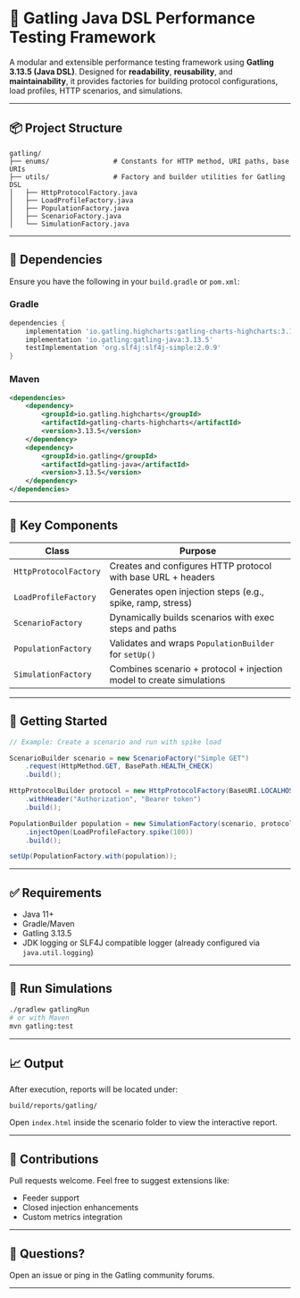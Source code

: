 # 🚀 Gatling Java DSL Performance Testing Framework

A modular and extensible performance testing framework using **Gatling 3.13.5 (Java DSL)**. Designed for **readability**, **reusability**, and **maintainability**, it provides factories for building protocol configurations, load profiles, HTTP scenarios, and simulations.

---

## 📦 Project Structure

```
gatling/
├── enums/                # Constants for HTTP method, URI paths, base URIs
├── utils/                # Factory and builder utilities for Gatling DSL
│   ├── HttpProtocolFactory.java
│   ├── LoadProfileFactory.java
│   ├── PopulationFactory.java
│   ├── ScenarioFactory.java
│   └── SimulationFactory.java
```

---

## 🚧 Dependencies

Ensure you have the following in your `build.gradle` or `pom.xml`:

### **Gradle**
```groovy
dependencies {
    implementation 'io.gatling.highcharts:gatling-charts-highcharts:3.13.5'
    implementation 'io.gatling:gatling-java:3.13.5'
    testImplementation 'org.slf4j:slf4j-simple:2.0.9'
}
```

### **Maven**
```xml
<dependencies>
    <dependency>
        <groupId>io.gatling.highcharts</groupId>
        <artifactId>gatling-charts-highcharts</artifactId>
        <version>3.13.5</version>
    </dependency>
    <dependency>
        <groupId>io.gatling</groupId>
        <artifactId>gatling-java</artifactId>
        <version>3.13.5</version>
    </dependency>
</dependencies>
```

---

## 🧱 Key Components

| Class                   | Purpose                                                                 |
|------------------------|-------------------------------------------------------------------------|
| `HttpProtocolFactory`  | Creates and configures HTTP protocol with base URL + headers            |
| `LoadProfileFactory`   | Generates open injection steps (e.g., spike, ramp, stress)              |
| `ScenarioFactory`      | Dynamically builds scenarios with exec steps and paths                  |
| `PopulationFactory`    | Validates and wraps `PopulationBuilder` for `setUp()`                   |
| `SimulationFactory`    | Combines scenario + protocol + injection model to create simulations    |

---

## 🚀 Getting Started

```java
// Example: Create a scenario and run with spike load

ScenarioBuilder scenario = new ScenarioFactory("Simple GET")
    .request(HttpMethod.GET, BasePath.HEALTH_CHECK)
    .build();

HttpProtocolBuilder protocol = new HttpProtocolFactory(BaseURI.LOCALHOST)
    .withHeader("Authorization", "Bearer token")
    .build();

PopulationBuilder population = new SimulationFactory(scenario, protocol)
    .injectOpen(LoadProfileFactory.spike(100))
    .build();

setUp(PopulationFactory.with(population));
```

---

## ✅ Requirements

- Java 11+
- Gradle/Maven
- Gatling 3.13.5
- JDK logging or SLF4J compatible logger (already configured via `java.util.logging`)

---

## 🧪 Run Simulations

```bash
./gradlew gatlingRun
# or with Maven
mvn gatling:test
```

---

## 📈 Output

After execution, reports will be located under:

```
build/reports/gatling/
```

Open `index.html` inside the scenario folder to view the interactive report.

---

## 🤝 Contributions

Pull requests welcome. Feel free to suggest extensions like:
- Feeder support
- Closed injection enhancements
- Custom metrics integration

---

## 💬 Questions?

Open an issue or ping in the Gatling community forums.

---